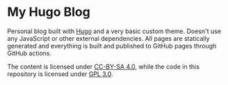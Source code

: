 # My Hugo Blog

Personal blog built with [Hugo](https://gohugo.io/) and a very basic custom theme. Doesn't use any JavaScript or other external dependencies. All pages are statically generated and everything is built and published to GitHub pages through GitHub actions.

The content is licensed under [CC-BY-SA 4.0](https://creativecommons.org/licenses/by-sa/4.0/), while the code in this repository is licensed under [GPL 3.0](https://www.gnu.org/licenses/gpl-3.0.en.html).
